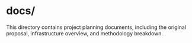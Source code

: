 # docs/

This directory contains project planning documents, including the original proposal, infrastructure overview, and methodology breakdown.
